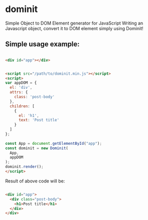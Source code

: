 # dominit
Simple Object to DOM Element generator for JavaScript
Writing an Javascript object, convert it to DOM element simply using Dominit!

## Simple usage example:

```html

<div id="app"></div>


<script src="/path/to/dominit.min.js"></script>
<script>
var appDOM = {
  el: 'div',
  attrs: {
    class: 'post-body'
  },
  children: [
    {
      el: 'h1',
      text: 'Post title'
    }
  ]
};
  
const App = document.getElementById("app");
const dominit = new Dominit(
  App,
  appDOM
);
dominit.render();
</script>
```

Result of above code will be:
```html

<div id="app">
  <div class="post-body">
    <h1>Post title</h1>
  </div>
</div>
```




